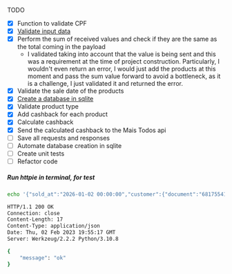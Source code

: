 TODO
- [x] Function to validate CPF
- [x] [Validate input data](https://www.youtube.com/watch?v=Y_GQdxRSnIg)
- [x] Perform the sum of received values and check if they are the same as the total coming in the payload
  - I validated taking into account that the value is being sent and this was a requirement at the time of project construction. Particularly, I wouldn't even return an error, I would just add the products at this moment and pass the sum value forward to avoid a bottleneck, as it is a challenge, I just validated it and returned the error.
- [x] Validate the sale date of the products
- [x] [Create a database in sqlite](https://www.youtube.com/watch?v=3h8K29U5_HA)
- [x] Validate product type
- [x] Add cashback for each product
- [x] Calculate cashback
- [x] Send the calculated cashback to the Mais Todos api
- [ ] Save all requests and responses
- [ ] Automate database creation in sqlite
- [ ] Create unit tests
- [ ] Refactor code

##### Run httpie in terminal, for test

```bash
echo '{"sold_at":"2026-01-02 00:00:00","customer":{"document":"68175541016","name":"JOSE DA SILVA"},"total":"100.00","products":[{"type":"A","value":"10.00","qty":1},{"type":"B","value":"10.00","qty":9}]}' | http :5000/api/cashback

HTTP/1.1 200 OK
Connection: close
Content-Length: 17
Content-Type: application/json
Date: Thu, 02 Feb 2023 19:55:17 GMT
Server: Werkzeug/2.2.2 Python/3.10.8

{
    "message": "ok"
}

```

